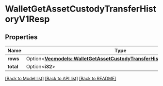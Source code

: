 # WalletGetAssetCustodyTransferHistoryV1Resp

## Properties

Name | Type | Description | Notes
------------ | ------------- | ------------- | -------------
**rows** | Option<[**Vec<models::WalletGetAssetCustodyTransferHistoryV1RespRowsInner>**](WalletGetAssetCustodyTransferHistoryV1Resp_rows_inner.md)> |  | [optional]
**total** | Option<**i32**> |  | [optional]

[[Back to Model list]](../README.md#documentation-for-models) [[Back to API list]](../README.md#documentation-for-api-endpoints) [[Back to README]](../README.md)


